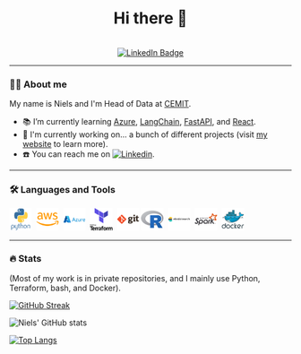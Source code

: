 
<div id="header" align="center">
<h1> Hi there 👋 </h1>
<img src="https://komarev.com/ghpvc/?username=ngoet&style=flat-square&color=blue" alt=""/>&nbsp;
  <div id="badges">
    <a href="https://www.linkedin.com/in/niels-goet">
      <img src="https://img.shields.io/badge/LinkedIn-blue?style=for-the-badge&logo=linkedin&logoColor=white" alt="LinkedIn Badge"/>
    </a>
  </div>
</div>

---
### :man_technologist: About me
My name is Niels and I'm Head of Data at [CEMIT](https://www.cemit.com).

- 📚 I’m currently learning [Azure](https://azure.microsoft.com), [LangChain](https://www.langchain.com), [FastAPI](https://fastapi.tiangolo.com), and [React](https://react.dev).
- 📁 I'm currently working on... a bunch of different projects (visit [my website](https://ngoet.com) to learn more).
- ☎️ You can reach me on [![Linkedin](https://img.shields.io/badge/-LinkedIn-blue?style=flat&logo=Linkedin&logoColor=white)](https://www.linkedin.com/in/niels-goet).

---
### :hammer_and_wrench: Languages and Tools
<div>
  <img src="https://github.com/devicons/devicon/blob/master/icons/python/python-original-wordmark.svg" title="React" alt="React" width="40" height="40"/>&nbsp;
  <img src="https://github.com/devicons/devicon/blob/master/icons/amazonwebservices/amazonwebservices-plain-wordmark.svg" title="AWS" alt="AWS" width="40" height="40"/>&nbsp;
  <img src="https://github.com/devicons/devicon/blob/master/icons/azure/azure-original-wordmark.svg" title="Azure" alt="Azure" width="40" height="40"/>&nbsp; 
  <img src="https://github.com/devicons/devicon/blob/master/icons/terraform/terraform-original-wordmark.svg" title="Terraform" alt="Terraform" width="40" height="40"/>&nbsp; 
  <img src="https://github.com/devicons/devicon/blob/master/icons/git/git-original-wordmark.svg" title="Git" **alt="Git" width="40" height="40"/>
  <img src="https://github.com/devicons/devicon/blob/master/icons/r/r-original.svg" title="R" alt="R" width="40" height="40"/>&nbsp; 
  <img src="https://github.com/devicons/devicon/blob/master/icons/elasticsearch/elasticsearch-original-wordmark.svg" title="Elasticsearch" alt="Elasticsearch" width="40" height="40"/>&nbsp; 
  <img src="https://github.com/devicons/devicon/blob/master/icons/apachespark/apachespark-original-wordmark.svg" title="Spark" alt="Spark" width="40" height="40"/>&nbsp;  
  <img src="https://github.com/devicons/devicon/blob/master/icons/docker/docker-original-wordmark.svg" title="Docker" alt="Docker" width="40" height="40"/>&nbsp;
</div>

---
### :fire: Stats
(Most of my work is in private repositories, and I mainly use Python, Terraform, bash, and Docker).

[![GitHub Streak](http://github-readme-streak-stats.herokuapp.com?user=ngoet&theme=dark&background=000000)](https://git.io/streak-stats)

![Niels' GitHub stats](https://github-readme-stats.vercel.app/api?username=ngoet&show_icons=true&theme=dark)

[![Top Langs](https://github-readme-stats.vercel.app/api/top-langs/?username=ngoet&layout=compact&theme=vision-friendly-dark&size_weight=0.5&count_weight=0.5&exclude_repo=ngoet.github.io)](https://github.com/anuraghazra/github-readme-stats)

